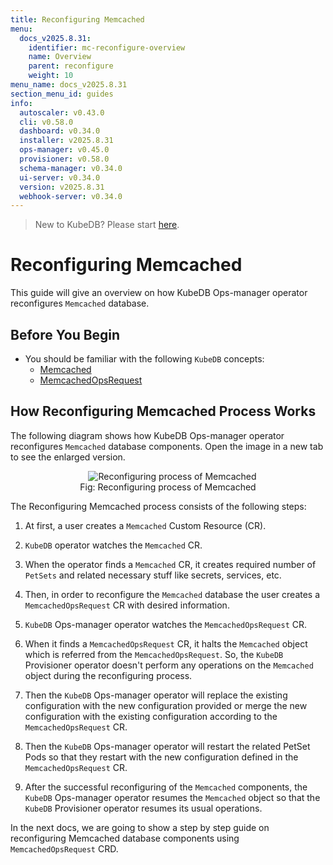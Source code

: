 ```yaml
---
title: Reconfiguring Memcached
menu:
  docs_v2025.8.31:
    identifier: mc-reconfigure-overview
    name: Overview
    parent: reconfigure
    weight: 10
menu_name: docs_v2025.8.31
section_menu_id: guides
info:
  autoscaler: v0.43.0
  cli: v0.58.0
  dashboard: v0.34.0
  installer: v2025.8.31
  ops-manager: v0.45.0
  provisioner: v0.58.0
  schema-manager: v0.34.0
  ui-server: v0.34.0
  version: v2025.8.31
  webhook-server: v0.34.0
---
```


> New to KubeDB? Please start [here](/docs/v2025.8.31/README).

# Reconfiguring Memcached

This guide will give an overview on how KubeDB Ops-manager operator reconfigures `Memcached` database.

## Before You Begin

- You should be familiar with the following `KubeDB` concepts:
  - [Memcached](/docs/v2025.8.31/guides/memcached/concepts/memcached)
  - [MemcachedOpsRequest](/docs/v2025.8.31/guides/memcached/concepts/memcached-opsrequest)

## How Reconfiguring Memcached Process Works

The following diagram shows how KubeDB Ops-manager operator reconfigures `Memcached` database components. Open the image in a new tab to see the enlarged version.

<figure align="center">
  <img alt="Reconfiguring process of Memcached" src="/docs/v2025.8.31/images/memcached/memcached-reconfigure.png">
<figcaption align="center">Fig: Reconfiguring process of Memcached</figcaption>
</figure>

The Reconfiguring Memcached process consists of the following steps:

1. At first, a user creates a `Memcached` Custom Resource (CR).

2. `KubeDB` operator watches the `Memcached` CR.

3. When the operator finds a `Memcached` CR, it creates required number of `PetSets` and related necessary stuff like secrets, services, etc.

4. Then, in order to reconfigure the `Memcached` database the user creates a `MemcachedOpsRequest` CR with desired information.

5. `KubeDB` Ops-manager operator watches the `MemcachedOpsRequest` CR.

6. When it finds a `MemcachedOpsRequest` CR, it halts the `Memcached` object which is referred from the `MemcachedOpsRequest`. So, the `KubeDB` Provisioner  operator doesn't perform any operations on the `Memcached` object during the reconfiguring process.  

7. Then the `KubeDB` Ops-manager operator will replace the existing configuration with the new configuration provided or merge the new configuration with the existing configuration according to the `MemcachedOpsRequest` CR.

8. Then the `KubeDB` Ops-manager operator will restart the related PetSet Pods so that they restart with the new configuration defined in the `MemcachedOpsRequest` CR.

9. After the successful reconfiguring of the `Memcached` components, the `KubeDB` Ops-manager operator resumes the `Memcached` object so that the `KubeDB` Provisioner  operator resumes its usual operations.

In the next docs, we are going to show a step by step guide on reconfiguring Memcached database components using `MemcachedOpsRequest` CRD.